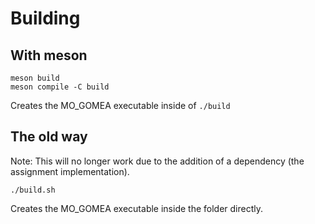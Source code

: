 # Building

## With meson
```
meson build
meson compile -C build
```
Creates the MO_GOMEA executable inside of `./build`

## The old way
Note: This will no longer work due to the addition of a dependency (the assignment implementation).

```
./build.sh
```
Creates the MO_GOMEA executable inside the folder directly.